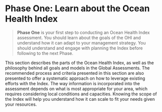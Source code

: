 # Phase One: Learn about the Ocean Health Index

> **Phase One** is your first step to conducting an Ocean Health Index assessment. You should learn about the goals of the OHI and understand how it can adapt to your management strategy. You should understand and engage with planning the Index before following to the next Phase.

This section describes the parts of the Ocean Health Index, as well as the philosophy behind all goals and models in the Global Assessments. The recommended process and criteria presented in this section are also presented to offer a systematic approach on how to leverage existing efforts with the Index. The way information is incorporated into the assessment depends on what is most appropriate for your area, which requires considering local conditions and capacities. Knowing the scope of the Index will help you understand how it can scale to fit your needs given your resources.
